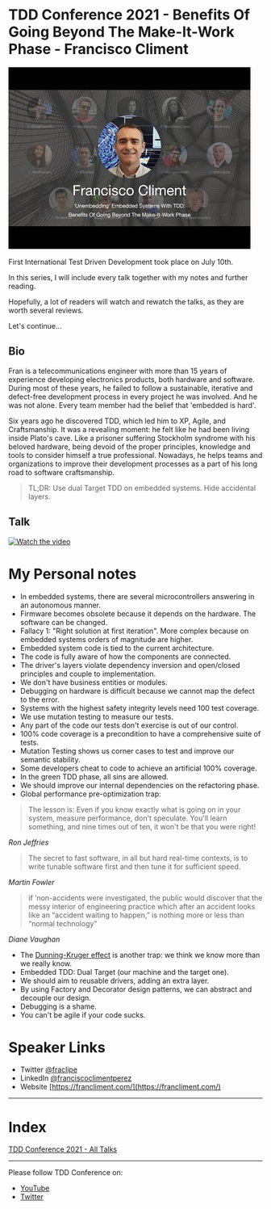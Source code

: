 # TDD Conference 2021 - Benefits Of Going Beyond The Make-It-Work Phase - Francisco Climent

![TDD Conference 2021 - Benefits Of Going Beyond The Make-It-Work Phase - Francisco Climent](TDD%20Conference%202021%20-%20Benefits%20Of%20Going%20Beyond%20The%20Make-It-Work%20Phase%20-%20Francisco%20Climent.jpg)

First International Test Driven Development took place on July 10th. 

In this series, I will include every talk together with my notes and further reading.

Hopefully, a lot of readers will watch and rewatch the talks, as they are worth several reviews.

Let's continue...

## Bio 

Fran is a telecommunications engineer with more than 15 years of experience developing electronics products, both hardware and software. During most of these years, he failed to follow a sustainable, iterative and defect-free development process in every project he was involved. And he was not alone. Every team member had the belief that 'embedded is hard'.

Six years ago he discovered TDD, which led him to XP, Agile, and Craftsmanship. It was a revealing moment: he felt like he had been living inside Plato's cave. Like a prisoner suffering Stockholm syndrome with his beloved hardware, being devoid of the proper principles, knowledge and tools to consider himself a true professional. Nowadays, he helps teams and organizations to improve their development processes as a part of his long road to software craftsmanship.
 
> TL;DR:  Use dual Target TDD on embedded systems. Hide accidental layers. 

## Talk

[![Watch the video](https://img.youtube.com/vi/_Z6x-KOSE2o/sddefault.jpg)](https://youtu.be/_Z6x-KOSE2o) 

# My Personal notes

-  In embedded systems, there are several microcontrollers answering in an autonomous manner.
- Firmware becomes obsolete because it depends on the hardware. The software can be changed.
- Fallacy 1: "Right solution at first iteration". More complex because on embedded systems orders of magnitude are higher.
- Embedded system code is tied to the current architecture. 
- The code is fully aware of how the components are connected.
- The driver's layers violate dependency inversion and open/closed principles and couple to implementation.
- We don't have business entities or modules.
- Debugging on hardware is difficult because we cannot map the defect to the error.
- Systems with the highest safety integrity levels need 100 test coverage.
- We use mutation testing to measure our tests.
- Any part of the code our tests don't exercise is out of our control.
- 100% code coverage is a precondition to have a comprehensive suite of tests.
- Mutation Testing shows us corner cases to test and improve our semantic stability.
- Some developers cheat to code to achieve an artificial 100% coverage.
- In the green TDD phase, all sins are allowed.
- We should improve our internal dependencies on the refactoring phase.
- Global performance pre-optimization trap:

> The lesson is: Even if you know exactly what is going on in your system, measure performance, don't speculate. You'll learn something, and nine times out of ten, it won't be that you were right!

_Ron Jeffries_

> The secret to fast software, in all but hard real-time contexts, is to write tunable software first and then tune it for sufficient speed.

_Martin Fowler_

> if ‘non-accidents were investigated, the public would discover that the messy interior of engineering practice which after an accident looks like an “accident waiting to happen,” is nothing more or less than “normal technology”

_Diane Vaughan_

- The [Dunning-Kruger effect](https://en.wikipedia.org/wiki/Dunning%E2%80%93Kruger_effect) is another trap: we think we know more than we really know.
- Embedded TDD: Dual Target (our machine and the target one).
- We should aim to reusable drivers, adding an extra layer.
- By using Factory and Decorator design patterns, we can abstract and decouple our design.
- Debugging is a shame.
- You can't be agile if your code sucks.

# Speaker Links

- Twitter [@fraclipe](https://twitter.com/fraclipe) 
- LinkedIn [@franciscoclimentperez](https://www.linkedin.com/in/franciscoclimentperez/)   
- Website [https://francliment.com/](https://francliment.com/) 

* * *

# Index

[TDD Conference 2021 - All Talks](https://github.com/mcsee/Software-Design-Articles/tree/main/Articles/TDD%20Conference%202021/TDD%20Conference%202021%20-%20All%20Talks/readme.md)

* * *

Please follow TDD Conference on:

- [YouTube](https://www.youtube.com/channel/UCKn-DadPoyYssfAOMk1LSew)
- [Twitter](https://twitter.com/tddconf)